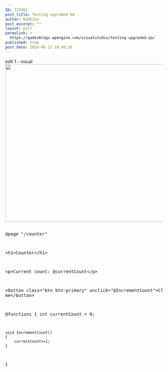 ```yaml
---
ID: 225902
post_title: Testing upgraded QA
author: Radhika
post_excerpt: ""
layout: post
permalink: >
  https://qadevblogs.wpengine.com/visualstudio/testing-upgraded-qa/
published: true
post_date: 2019-06-22 18:46:16
---
```

edit 1 - visual <img class="alignnone size-full wp-image-225904" src="https://qadevblogs.wpengine.com/visualstudio/wp-content/uploads/sites/4/2019/06/8420.ping_.png" alt="" width="907" height="503" />   <pre class="lang:default mark:5,9-12 decode:true">@page "/counter"

&lt;h1&gt;Counter&lt;/h1&gt;

&lt;p&gt;Current count: @currentCount&lt;/p&gt;

&lt;button class="btn btn-primary" onclick="@IncrementCount"&gt;Click me&lt;/button&gt;

@functions {
    int currentCount = 0;

    void IncrementCount()
    {
        currentCount+=1;
    }
}</pre>  